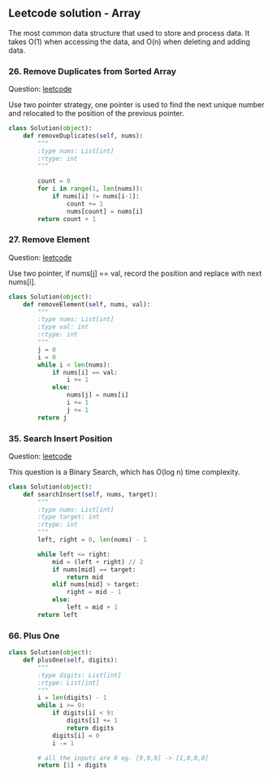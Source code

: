 ## Leetcode solution - Array

The most common data structure that used to store and process data. It takes O(1) when accessing the data, and O(n) when deleting and adding data.

### 26. Remove Duplicates from Sorted Array
Question: [leetcode](https://leetcode.com/problems/remove-duplicates-from-sorted-array/description/)

Use two pointer strategy, one pointer is used to find the next unique number and relocated to the position of the previous pointer. 
```python
class Solution(object):
    def removeDuplicates(self, nums):
        """
        :type nums: List[int]
        :rtype: int
        """
        
        count = 0
        for i in range(1, len(nums)):
            if nums[i] != nums[i-1]:
                count += 1
                nums[count] = nums[i]
        return count + 1
```

### 27. Remove Element
Question: [leetcode](https://leetcode.com/problems/remove-element/description/)

Use two pointer, if nums[j] == val, record the position and replace with next nums[i]. 
```python
class Solution(object):
    def removeElement(self, nums, val):
        """
        :type nums: List[int]
        :type val: int
        :rtype: int
        """
        j = 0
        i = 0
        while i < len(nums):
            if nums[i] == val:
                i += 1
            else:
                nums[j] = nums[i]
                i += 1
                j += 1
        return j
```

### 35. Search Insert Position
Question: [leetcode](https://leetcode.com/problems/search-insert-position/description/)

This question is a Binary Search, which has O(log n) time complexity.

```python
class Solution(object):
    def searchInsert(self, nums, target):
        """
        :type nums: List[int]
        :type target: int
        :rtype: int
        """
        left, right = 0, len(nums) - 1

        while left <= right:
            mid = (left + right) // 2
            if nums[mid] == target:
                return mid
            elif nums[mid] > target:
                right = mid - 1
            else:
                left = mid + 1
        return left
```

### 66. Plus One

```python
class Solution(object):
    def plusOne(self, digits):
        """
        :type digits: List[int]
        :rtype: List[int]
        """
        i = len(digits) - 1
        while i >= 0:
            if digits[i] < 9:
                digits[i] += 1
                return digits
            digits[i] = 0
            i -= 1

        # all the inputs are 0 eg. [9,9,9] -> [1,0,0,0]
        return [1] + digits
```

### 